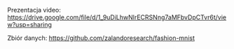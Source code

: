 Prezentacja video: https://drive.google.com/file/d/1_9uDiLhwNlrECRSNng7aMFbvDpCTvr6t/view?usp=sharing


Zbiór danych: https://github.com/zalandoresearch/fashion-mnist
